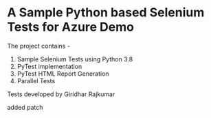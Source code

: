 # A Sample Python based Selenium Tests for Azure Demo

The project contains -

1. Sample Selenium Tests using Python 3.8
2. PyTest implementation
3. PyTest HTML Report Generation
4. Parallel Tests

Tests developed by Giridhar Rajkumar

added patch